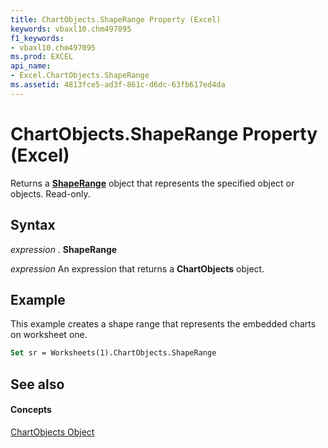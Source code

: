 ```yaml
---
title: ChartObjects.ShapeRange Property (Excel)
keywords: vbaxl10.chm497095
f1_keywords:
- vbaxl10.chm497095
ms.prod: EXCEL
api_name:
- Excel.ChartObjects.ShapeRange
ms.assetid: 4813fce5-ad3f-861c-d6dc-63fb617ed4da
---
```



# ChartObjects.ShapeRange Property (Excel)

Returns a  **[ShapeRange](shaperange-object-excel.md)** object that represents the specified object or objects. Read-only.


## Syntax

 _expression_ . **ShapeRange**

 _expression_ An expression that returns a **ChartObjects** object.


## Example

This example creates a shape range that represents the embedded charts on worksheet one.


```vb
Set sr = Worksheets(1).ChartObjects.ShapeRange
```


## See also


#### Concepts


[ChartObjects Object](chartobjects-object-excel.md)

